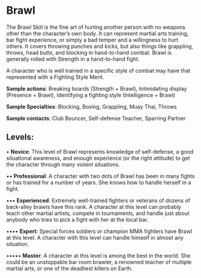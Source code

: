 # Brawl

The Brawl Skill is the fine art of hurting another person
with no weapons other than the character’s own body. It
can represent martial arts training, bar fight experience, or
simply a bad temper and a willingness to hurt others. It covers
throwing punches and kicks, but also things like grappling,
throws, head butts, and blocking in hand-to-hand combat.
Brawl is generally rolled with Strength in a hand-to-hand fight.

A character who is well trained in a specific style of combat
may have that represented with a Fighting Style Merit.

**Sample actions**: Breaking boards (Strength + Brawl),
Intimidating display (Presence + Brawl), Identifying a fighting
style (Intelligence + Brawl)

**Sample Specialties**: Blocking, Boxing, Grappling, Muay
Thai, Throws

**Sample contacts**: Club Bouncer, Self-defense Teacher,
Sparring Partner

## Levels:
• **Novice**: This level of Brawl represents knowledge
of self-defense, a good situational awareness, and
enough experience (or the right attitude) to get
the character through many violent situations.

•• **Professional**: A character with two dots of Brawl
has been in many fights or has trained for a number of years. She knows how to handle herself in
a fight.

••• **Experienced**: Extremely well-trained fighters or
veterans of dozens of back-alley brawls have this
rank. A character at this level can probably teach
other martial artists, compete in tournaments,
and handle just about anybody who tries to pick
a fight with her at the local bar.

•••• **Expert**: Special forces soldiers or champion MMA
fighters have Brawl at this level. A character
with this level can handle himself in almost any
situation.

••••• **Master**: A character at this level is among the best
in the world. She could be an unstoppable bar room
brawler, a renowned teacher of multiple martial
arts, or one of the deadliest killers on Earth.
